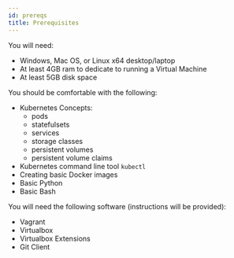 ```yaml
---
id: prereqs
title: Prerequisites 
---
```


You will need:

 - Windows, Mac OS, or Linux x64 desktop/laptop
 - At least 4GB ram to dedicate to running a Virtual Machine
 - At least 5GB disk space

You should be comfortable with the following:

 - Kubernetes Concepts:
   - pods
   - statefulsets
   - services
   - storage classes
   - persistent volumes
   - persistent volume claims
 - Kubernetes command line tool `kubectl`
 - Creating basic Docker images
 - Basic Python
 - Basic Bash

You will need the following software (instructions will be provided):

 - Vagrant
 - Virtualbox
 - Virtualbox Extensions
 - Git Client
